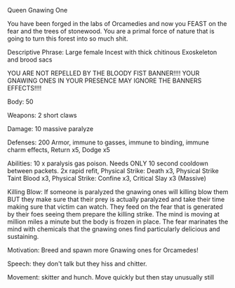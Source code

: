 Queen Gnawing One

You have been forged in the labs of Orcamedies and now you FEAST on the fear and the trees of stonewood. You are a primal force of nature that is going to turn this forest into so much shit.

Descriptive Phrase: Large female Incest with thick chitinous Exoskeleton and brood sacs

YOU ARE NOT REPELLED BY THE BLOODY FIST BANNER!!!! YOUR GNAWING ONES IN YOUR PRESENCE MAY IGNORE THE BANNERS EFFECTS!!!!

Body: 50

Weapons: 2 short claws

Damage: 10 massive paralyze 

Defenses: 200 Armor, immune to gasses, immune to binding, immune charm effects, Return x5, Dodge x5

Abilities: 10 x paralysis gas poison. Needs ONLY 10 second cooldown between packets.
2x rapid refit, Physical Strike: Death x3, Physical Strike Taint Blood x3, Physical Strike: Confine x3, Critical Slay x3 (Massive)

Killing Blow: If someone is paralyzed the gnawing ones will killing blow them BUT they make sure that their prey is actually paralyzed and take their time making sure that victim can watch. They feed on the fear that is generated by their foes seeing them prepare the killing strike. The mind is moving at million miles a minute but the body is frozen in place. The fear marinates the mind with chemicals that the gnawing ones find particularly delicious and sustaining.

Motivation: Breed and spawn more Gnawing ones for Orcamedes!

Speech: they don't talk but they hiss and chitter.

Movement: skitter and hunch. Move quickly but then stay unusually still

